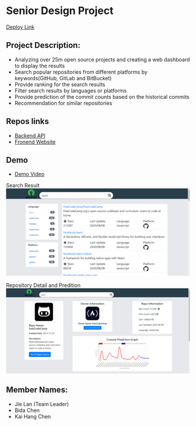 # Senior Design Project
[Deploy Link](https://open-source-searching-platform.web.app/)

## Project Description:
- Analyzing over 25m open source projects and creating a web dashboard to display the results
- Search popular repositories from different platforms by keywords(GitHub, GitLab and BitBucket) 
- Provide ranking for the search results
- Filter search results by languages or platforms 
- Provide prediction of the commit counts based on the historical commits
- Recommendation for similar repositories


## Repos links
- [Backend API](https://github.com/JiejayLan/repo_search_engine)
- [Fronend Website](https://github.com/Kaihchen1230/senior-design-frontend)

## Demo 
- [Demo Video](https://imgur.com/eonck2G)

Search Result
![Alt text](https://github.com/JiejayLan/seniorDesign/blob/master/gif_demo/searchResult.png )

Repository Detail and Predition
![Alt text](https://github.com/JiejayLan/seniorDesign/blob/master/gif_demo/searchResult2.png )

## Member Names:
- Jie Lan (Team Leader)
- Bida Chen
- Kai Hang Chen
